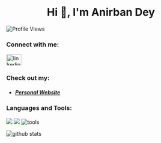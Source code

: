 <h1 align="center">Hi 👋, I'm Anirban Dey</h1>

<p align="left"> <img src="https://komarev.com/ghpvc/?username=anirbandey1&label=Profile%20views&color=0e75b6&style=flat" alt="Profile Views" /> </p>


<h3 align="left">Connect with me:</h3>
<p align="left">
<a href="https://linkedin.com/in/anirbandey1" target="blank"><img align="center" src="https://anirbandey1.github.io/assets/logos/linkedin.svg" alt="linkedin" height="30" width="40" /></a>
</p>
<h3 align="left"> Check out my:</h3>

- <h5> <a href="https://anirbandey1.github.io/site" target="blank">Personal Website</a> </h5>
<!-- - <h5> <a href="https://anirbandey1.github.io/site-assets/assets/CV-AnirbanDey.pdf" target="blank">Curriculum Vitae</a> </h5> -->



### Languages and Tools:

<img src="https://skillicons.dev/icons?i=html,css,js,react,mysql,mongodb" />
<img src="https://skillicons.dev/icons?i=cpp,c,python,latex,java,kotlin" />
<img src="https://skillicons.dev/icons?i=git,github,linux,docker,neovim,vim,vscode,androidstudio" alt="tools" />

<br />

<p style="width: 100%; display: block;"><img src="https://github-readme-stats.vercel.app/api?username=anirbandey1&show_icons=true&locale=en" alt="github stats" /></p>
